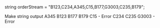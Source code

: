 string orderStream = "B123,C234,A345,C15,B177,G3003,C235,B179";


Make string output
A345
B123
B177
B179
C15     - Error
C234
C235
G3003   - Error